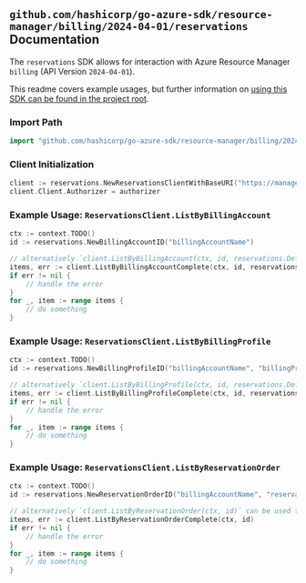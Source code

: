 
## `github.com/hashicorp/go-azure-sdk/resource-manager/billing/2024-04-01/reservations` Documentation

The `reservations` SDK allows for interaction with Azure Resource Manager `billing` (API Version `2024-04-01`).

This readme covers example usages, but further information on [using this SDK can be found in the project root](https://github.com/hashicorp/go-azure-sdk/tree/main/docs).

### Import Path

```go
import "github.com/hashicorp/go-azure-sdk/resource-manager/billing/2024-04-01/reservations"
```


### Client Initialization

```go
client := reservations.NewReservationsClientWithBaseURI("https://management.azure.com")
client.Client.Authorizer = authorizer
```


### Example Usage: `ReservationsClient.ListByBillingAccount`

```go
ctx := context.TODO()
id := reservations.NewBillingAccountID("billingAccountName")

// alternatively `client.ListByBillingAccount(ctx, id, reservations.DefaultListByBillingAccountOperationOptions())` can be used to do batched pagination
items, err := client.ListByBillingAccountComplete(ctx, id, reservations.DefaultListByBillingAccountOperationOptions())
if err != nil {
	// handle the error
}
for _, item := range items {
	// do something
}
```


### Example Usage: `ReservationsClient.ListByBillingProfile`

```go
ctx := context.TODO()
id := reservations.NewBillingProfileID("billingAccountName", "billingProfileName")

// alternatively `client.ListByBillingProfile(ctx, id, reservations.DefaultListByBillingProfileOperationOptions())` can be used to do batched pagination
items, err := client.ListByBillingProfileComplete(ctx, id, reservations.DefaultListByBillingProfileOperationOptions())
if err != nil {
	// handle the error
}
for _, item := range items {
	// do something
}
```


### Example Usage: `ReservationsClient.ListByReservationOrder`

```go
ctx := context.TODO()
id := reservations.NewReservationOrderID("billingAccountName", "reservationOrderId")

// alternatively `client.ListByReservationOrder(ctx, id)` can be used to do batched pagination
items, err := client.ListByReservationOrderComplete(ctx, id)
if err != nil {
	// handle the error
}
for _, item := range items {
	// do something
}
```
